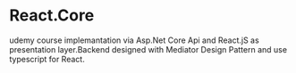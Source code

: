 # React.Core
udemy course implemantation via Asp.Net Core Api and React.jS as presentation layer.Backend designed with Mediator Design Pattern and use typescript for React.

